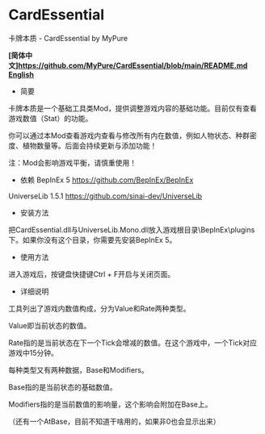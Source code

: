 # CardEssential
卡牌本质 - CardEssential by MyPure

**[简体中文]https://github.com/MyPure/CardEssential/blob/main/README.md** **[English](https://github.com/MyPure/CardEssential/blob/main/README%20-%20EN.md)**

- 简要

卡牌本质是一个基础工具类Mod，提供调整游戏内容的基础功能。目前仅有查看游戏数值（Stat）的功能。

你可以通过本Mod查看游戏内查看与修改所有内在数值，例如人物状态、种群密度、植物数量等。后面会持续更新与添加功能！

注：Mod会影响游戏平衡，请慎重使用！

- 依赖
BepInEx 5
https://github.com/BepInEx/BepInEx

UniverseLib 1.5.1
https://github.com/sinai-dev/UniverseLib

- 安装方法

把CardEssential.dll与UniverseLib.Mono.dll放入游戏根目录\BepInEx\plugins下。如果你没有这个目录，你需要先安装BepInEx 5。

- 使用方法

进入游戏后，按键盘快捷键Ctrl + F开启与关闭页面。

- 详细说明

工具列出了游戏内数值构成，分为Value和Rate两种类型。

Value即当前状态的数值。

Rate指的是当前状态在下一个Tick会增减的数值。在这个游戏中，一个Tick对应游戏中15分钟。

每种类型又有两种数据，Base和Modifiers。

Base指的是当前状态的基础数值。

Modifiers指的是当前数值的影响量，这个影响会附加在Base上。

（还有一个AtBase，目前不知道干啥用的，如果非0也会显示出来）
